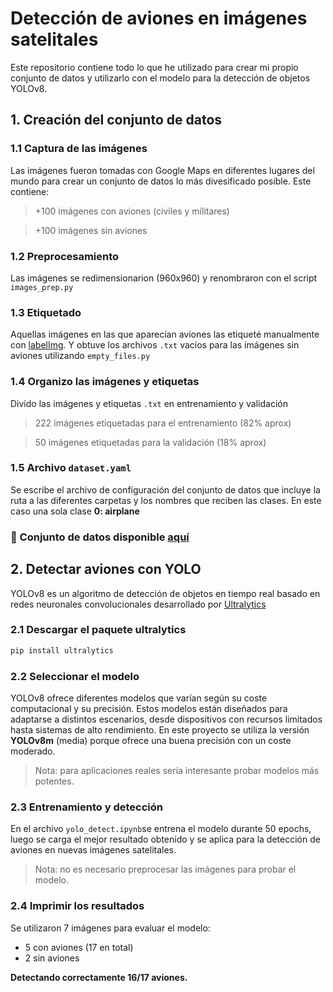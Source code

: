 # Detección de aviones en imágenes satelitales
Este repositorio contiene todo lo que he utilizado para crear mi propio conjunto de datos y utilizarlo con el modelo para la detección de objetos YOLOv8.

## 1. Creación del conjunto de datos

### 1.1 Captura de las imágenes
Las imágenes fueron tomadas con Google Maps en diferentes lugares del mundo para crear un conjunto de datos lo más divesificado posible. Este contiene:
> +100 imágenes con aviones (civiles y militares)

> +100 imágenes sin aviones

### 1.2 Preprocesamiento
Las imágenes se redimensionarion (960x960) y renombraron con el script `images_prep.py`

### 1.3 Etiquetado
Aquellas imágenes en las que aparecían aviones las etiqueté manualmente con [labelImg](https://github.com/HumanSignal/labelImg).
Y obtuve los archivos `.txt` vacíos para las imágenes sin aviones utilizando `empty_files.py`

### 1.4 Organizo las imágenes y etiquetas
Divido las imágenes y etiquetas `.txt` en entrenamiento y validación
> 222 imágenes etiquetadas para el entrenamiento (82% aprox)

> 50 imágenes etiquetadas para la validación (18% aprox)

### 1.5 Archivo `dataset.yaml`
Se escribe el archivo de configuración del conjunto de datos que incluye la ruta a las diferentes carpetas y los nombres que reciben las clases. En este caso una sola clase **0: airplane**

### 📂 Conjunto de datos disponible [aquí](https://www.kaggle.com/datasets/mgarch/airplane-detection-dataset)

## 2. Detectar aviones con YOLO
YOLOv8  es un algoritmo de detección de objetos en tiempo real basado en redes neuronales convolucionales desarrollado por [Ultralytics](https://github.com/ultralytics/ultralytics)

### 2.1 Descargar el paquete ultralytics
```bash
pip install ultralytics
```

### 2.2 Seleccionar el modelo
YOLOv8 ofrece diferentes modelos que varían según su coste computacional y su precisión. Estos modelos están diseñados para adaptarse a distintos escenarios, desde dispositivos con recursos limitados hasta sistemas de alto rendimiento. En este proyecto se utiliza la versión **YOLOv8m** (media) porque ofrece una buena precisión con un coste moderado.
> Nota: para aplicaciones reales sería interesante probar modelos más potentes.

### 2.3 Entrenamiento y detección
En el archivo `yolo_detect.ipynb`se entrena el modelo durante 50 epochs, luego se carga el mejor resultado obtenido y se aplica para la detección de aviones en nuevas imágenes satelitales.
> Nota: no es necesario preprocesar las imágenes para probar el modelo.

### 2.4 Imprimir los resultados
Se utilizaron 7 imágenes para evaluar el modelo:
- 5 con aviones (17 en total)
- 2 sin aviones

**Detectando correctamente 16/17 aviones.**
